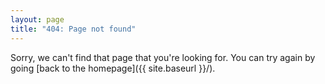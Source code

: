 ```yaml
---
layout: page
title: "404: Page not found"
---
```


Sorry, we can't find that page that you're looking for. You can try again by going [back to the homepage]({{ site.baseurl }}/).

